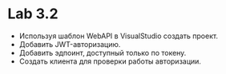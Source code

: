 ﻿# Lab 3.2
- Используя шаблон WebAPI в VisualStudio создать проект.
- Добавить JWT-авторизацию.
- Добавить эдпоинт, доступный только по токену.
- Создать клиента для проверки работы авторизации.
